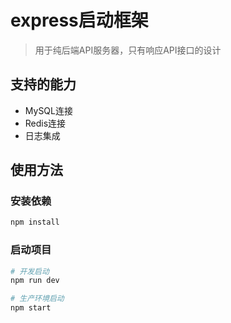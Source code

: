# express启动框架

> 用于纯后端API服务器，只有响应API接口的设计

## 支持的能力

- MySQL连接
- Redis连接
- 日志集成

## 使用方法

### 安装依赖

``` bash
npm install
```

### 启动项目

``` bash
# 开发启动
npm run dev

# 生产环境启动
npm start
```
